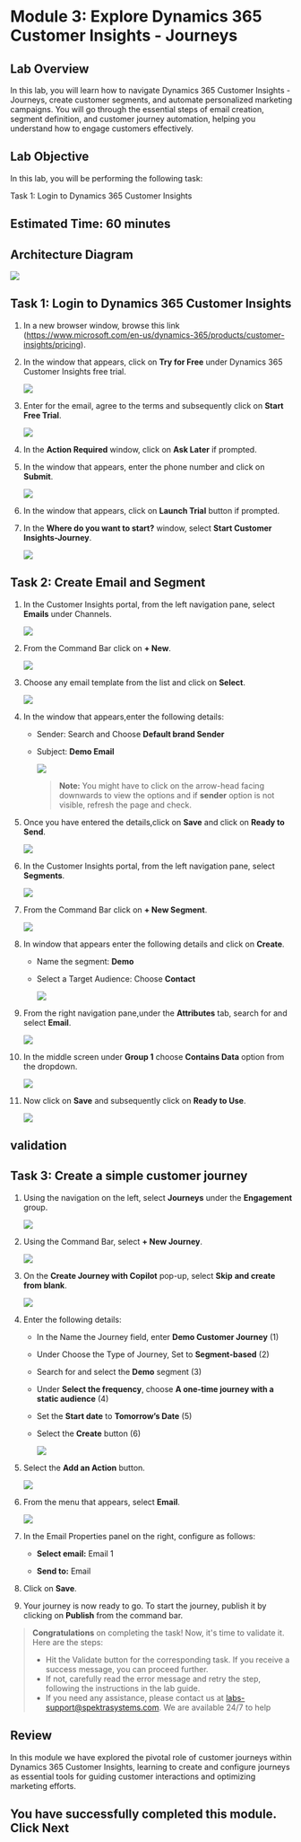 # Module 3: Explore Dynamics 365 Customer Insights - Journeys

## Lab Overview

In this lab, you will learn how to navigate Dynamics 365 Customer Insights - Journeys, create customer segments, and automate personalized marketing campaigns. You will go through the essential steps of email creation, segment definition, and customer journey automation, helping you understand how to engage customers effectively. 

## Lab Objective

In this lab, you will be performing the following task:

Task 1: Login to Dynamics 365 Customer Insights

## Estimated Time: 60 minutes

## Architecture Diagram

   ![](./media/mod5.png)

## Task 1: Login to Dynamics 365 Customer Insights

1. In a new browser window, browse this link (https://www.microsoft.com/en-us/dynamics-365/products/customer-insights/pricing).

1. In the window that appears, click on **Try for Free** under Dynamics 365 Customer Insights free trial.

    ![](./media/pp61.png)

1. Enter <inject key="AzureAdUserEmail"></inject> for the email, agree to the terms and subsequently  click on **Start Free Trial**.

   ![](./media/pp62.png)

1. In the **Action Required** window, click on **Ask Later** if prompted.

1. In the window that appears, enter the phone number and click on **Submit**.

   ![](./media/pp63.png)

1. In the window that appears, click on **Launch Trial** button if prompted.

1. In the **Where do you want to start?** window, select **Start Customer Insights-Journey**.

   ![](./media/pp64.png)


## Task 2: Create Email and Segment

1. In the Customer Insights portal, from the left navigation pane, select **Emails** under Channels.

   ![](./media/pp68.png)

1. From the Command Bar click on **+ New**.

   ![](./media/pp69.png)

1. Choose any email template from the list and click on **Select**.

   ![](./media/pp70.png)

1. In the window that appears,enter the following details:

   - Sender: Search and Choose **Default brand Sender**
   - Subject: **Demo Email**

     ![](./media/pp71.png)

     >**Note:** You might have to click on the arrow-head facing downwards to view the options and if **sender** option is not visible, refresh the page and check.

1. Once you have entered the details,click on **Save** and click on **Ready to Send**.

   ![](./media/pp72.png)

1. In the Customer Insights portal, from the left navigation pane, select **Segments**.

   ![](./media/pp65.png)

1. From the Command Bar click on **+ New Segment**.

   ![](./media/pp66.png)

1. In window that appears enter the following details and click on **Create**.

   - Name the segment: **Demo**
   - Select a Target Audience: Choose **Contact**

     ![](./media/pp67.png)

1. From the right navigation pane,under the **Attributes** tab, search for and select **Email**.

   ![](./media/pp73.png)

1. In the middle screen under **Group 1** choose **Contains Data** option from the dropdown.
 
   ![](./media/pp74.png)

1. Now click on **Save** and subsequently click on **Ready to Use**.

   ![](./media/pp75.png)

## validation

<validation step="ed3cae2e-346a-4903-b445-7ecc8e3a44e1" />

## Task 3: Create a simple customer journey

1. Using the navigation on the left, select **Journeys** under the **Engagement** group.

   ![](./media/pp76.png)

1. Using the Command Bar, select **+ New Journey**.

   ![](./media/pp77.png)

1. On the **Create Journey with Copilot** pop-up, select **Skip** **and create from blank**.

   ![](./media/pp78.png)

1.  Enter the following details:

    - In the Name the Journey field, enter **Demo Customer Journey** (1)
    - Under Choose the Type of Journey, Set to **Segment-based** (2)
    - Search for and select the **Demo** segment (3)
    - Under **Select the frequency**, choose **A one-time journey with a static audience** (4)
    - Set the **Start date** to **Tomorrow’s Date** (5)
    - Select the **Create** button (6)

      ![](./media/pp79.png)

1. Select the **Add an Action** button.

    ![](./media/pp80.png)

1. From the menu that appears, select **Email**.

    ![](./media/pp81.png)

1. In the Email Properties panel on the right, configure as follows:

	- **Select email:** Email 1

	- **Send to:** Email

1. Click on **Save**.

1. Your journey is now ready to go. To start the journey, publish it by clicking on  **Publish** from the command bar.

  > **Congratulations** on completing the task! Now, it's time to validate it. Here are the steps:
  > - Hit the Validate button for the corresponding task. If you receive a success message, you can proceed further. 
  > - If not, carefully read the error message and retry the step, following the instructions in the lab guide.
  > - If you need any assistance, please contact us at labs-support@spektrasystems.com. We are available 24/7 to help

  <validation step="7bc1d31d-981f-4a88-bd3b-dffa860e86df" />

## Review

In this module we have explored the pivotal role of customer journeys within Dynamics 365 Customer Insights, learning to create and configure journeys as essential tools for guiding customer interactions and optimizing marketing efforts.

## You have successfully completed this module. Click Next
